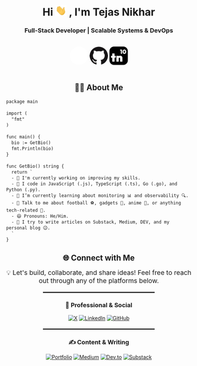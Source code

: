 <h1 align="center">
  Hi
  <img src="https://raw.githubusercontent.com/ABSphreak/ABSphreak/master/gifs/Hi.gif" width="30px">
  , I'm Tejas Nikhar
</h1>

<h3 align="center">
  Full-Stack Developer | Scalable Systems & DevOps
</h3>

<br>

<div align="center">
  <img alt="GIF"  height="50px" src="./assets/GitHub-Mark-Light-120px-plus.png#gh-dark-mode-only" style="border-radius:50%" />
  <img alt="GIF"  height="50px" src="./assets/GitHub-Mark-120px-plus.png#gh-light-mode-only" style="border-radius:50%" />
  <img alt="Personal Logo" height="50px" src="./assets/logo.png" />
</div>

<br>

<h2 align="center">👨‍💻 About Me</h2>

```golang
package main

import (
  "fmt"
)

func main() {
  bio := GetBio()
  fmt.Println(bio)
}

func GetBio() string {
  return `
  - 🏦 I'm currently working on improving my skills.
  - 🤔 I code in JavaScript (.js), TypeScript (.ts), Go (.go), and Python (.py).
  - 🌱 I’m currently learning about monitoring 📊 and observability 🔍.
  - 💬 Talk to me about football ⚽, gadgets 📱, anime 🎥, or anything tech-related 🤩.
  - 😄 Pronouns: He/Him.
  - 📝 I try to write articles on Substack, Medium, DEV, and my personal blog 😉.
  `
}
```

<h2 align="center">🌐 Connect with Me</h2>

<p align="center" style="font-size: 1.1rem;">
💡 Let's build, collaborate, and share ideas! Feel free to reach out through any of the platforms below.
</p>

<hr style="width: 60%; border: 1px solid #333; margin: 20px auto;">

<h3 align="center">🚀 Professional & Social</h3>

<div align="center">

[![X](https://img.shields.io/badge/X-%23000000.svg?logo=X&logoColor=white)](https://x.com/tejastn10)
[![LinkedIn](https://custom-icon-badges.demolab.com/badge/LinkedIn-000000?logo=linkedin-white&logoColor=fff)](https://www.linkedin.com/in/tejastn10/)
[![GitHub](https://img.shields.io/badge/GitHub-000000?logo=github&logoColor=white)](https://github.com/tejastn10)

</div>

<hr style="width: 60%; border: 1px solid #333; margin: 20px auto;">

<h3 align="center">✍️ Content & Writing</h3>

<div align="center">

[![Portfolio](https://img.shields.io/badge/Portfolio-%23000000.svg?logo=vercel&logoColor=white)](https://tejastn10.com)
[![Medium](https://img.shields.io/badge/Medium-000000?logo=medium&logoColor=white)](https://tejastn10.medium.com)
[![Dev.to](https://img.shields.io/badge/Dev.to-000000?logo=devdotto&logoColor=white)](https://dev.to/tejastn10)
[![Substack](https://img.shields.io/badge/Substack-000000?logo=substack&logoColor=white)](https://tejastn10.substack.com)

</div>
